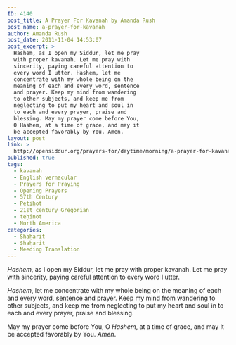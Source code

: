 ```yaml
---
ID: 4140
post_title: A Prayer For Kavanah by Amanda Rush
post_name: a-prayer-for-kavanah
author: Amanda Rush
post_date: 2011-11-04 14:53:07
post_excerpt: >
  Hashem, as I open my Siddur, let me pray
  with proper kavanah. Let me pray with
  sincerity, paying careful attention to
  every word I utter. Hashem, let me
  concentrate with my whole being on the
  meaning of each and every word, sentence
  and prayer. Keep my mind from wandering
  to other subjects, and keep me from
  neglecting to put my heart and soul in
  to each and every prayer, praise and
  blessing. May my prayer come before You,
  O Hashem, at a time of grace, and may it
  be accepted favorably by You. Amen.
layout: post
link: >
  http://opensiddur.org/prayers-for/daytime/morning/a-prayer-for-kavanah/
published: true
tags:
  - kavanah
  - English vernacular
  - Prayers for Praying
  - Opening Prayers
  - 57th Century
  - Petiḥot
  - 21st century Gregorian
  - teḥinot
  - North America
categories:
  - Shaḥarit
  - Shaḥarit
  - Needing Translation
---
```

<div class="english">
<em>Hashem</em>, as I open my Siddur, let me pray with proper kavanah.  
Let me pray with sincerity, paying careful attention to every word I utter. 

<em>Hashem</em>, let me concentrate with my whole being on the meaning of each and every word, sentence and prayer. 
Keep my mind from wandering to other subjects, and keep me from neglecting to put my heart and soul in to each and every prayer, praise and blessing.  

May my prayer come before You, O <em>Hashem</em>, at a time of grace, and may it be accepted favorably by You.  <em>Amen</em>.
</div>